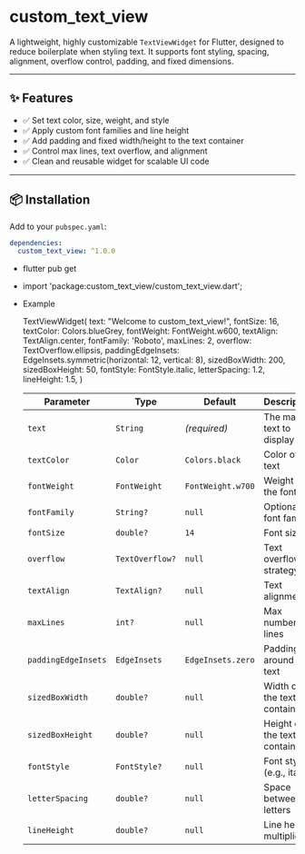 # custom_text_view

A lightweight, highly customizable `TextViewWidget` for Flutter, designed to reduce boilerplate when
styling text. It supports font styling, spacing, alignment, overflow control, padding, and fixed
dimensions.

---

## ✨ Features

- ✅ Set text color, size, weight, and style
- ✅ Apply custom font families and line height
- ✅ Add padding and fixed width/height to the text container
- ✅ Control max lines, text overflow, and alignment
- ✅ Clean and reusable widget for scalable UI code

---

## 📦 Installation

Add to your `pubspec.yaml`:

```yaml
dependencies:
  custom_text_view: ^1.0.0
```

- flutter pub get

- import 'package:custom_text_view/custom_text_view.dart';


- Example

  TextViewWidget(
  text: "Welcome to custom_text_view!",
  fontSize: 16,
  textColor: Colors.blueGrey,
  fontWeight: FontWeight.w600,
  textAlign: TextAlign.center,
  fontFamily: 'Roboto',
  maxLines: 2,
  overflow: TextOverflow.ellipsis,
  paddingEdgeInsets: EdgeInsets.symmetric(horizontal: 12, vertical: 8),
  sizedBoxWidth: 200,
  sizedBoxHeight: 50,
  fontStyle: FontStyle.italic,
  letterSpacing: 1.2,
  lineHeight: 1.5,
  )

  | Parameter           | Type            | Default           | Description                  |
  | ------------------- | --------------- | ----------------- | ---------------------------- |
  | `text`              | `String`        | *(required)*      | The main text to display     |
  | `textColor`         | `Color`         | `Colors.black`    | Color of the text            |
  | `fontWeight`        | `FontWeight`    | `FontWeight.w700` | Weight of the font           |
  | `fontFamily`        | `String?`       | `null`            | Optional font family         |
  | `fontSize`          | `double?`       | `14`              | Font size                    |
  | `overflow`          | `TextOverflow?` | `null`            | Text overflow strategy       |
  | `textAlign`         | `TextAlign?`    | `null`            | Text alignment               |
  | `maxLines`          | `int?`          | `null`            | Max number of lines          |
  | `paddingEdgeInsets` | `EdgeInsets`    | `EdgeInsets.zero` | Padding around the text      |
  | `sizedBoxWidth`     | `double?`       | `null`            | Width of the text container  |
  | `sizedBoxHeight`    | `double?`       | `null`            | Height of the text container |
  | `fontStyle`         | `FontStyle?`    | `null`            | Font style (e.g., italic)    |
  | `letterSpacing`     | `double?`       | `null`            | Space between letters        |
  | `lineHeight`        | `double?`       | `null`            | Line height multiplier       |

